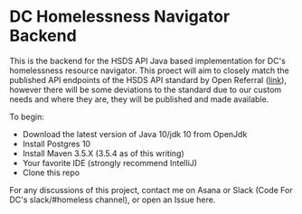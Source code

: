# DC Homelessness Navigator Backend
This is the backend for the HSDS API Java based implementation for DC's homelessness resource navigator. This proect will aim to closely match the published API endpoints of the HSDS API standard by Open Referral ([link](https://openreferral.readthedocs.io/en/latest/hsda/hsda/)), however there will be some deviations to the standard due to our custom needs and where they are, they will be published and made available.

To begin:
- Download the latest version of Java 10/jdk 10 from OpenJdk
- Install Postgres 10
- Install Maven 3.5.X (3.5.4 as of this writing)
- Your favorite IDE (strongly recommend IntelliJ)
- Clone this repo

For any discussions of this project, contact me on Asana or Slack (Code For DC's slack/#homeless channel), or open an Issue here.
